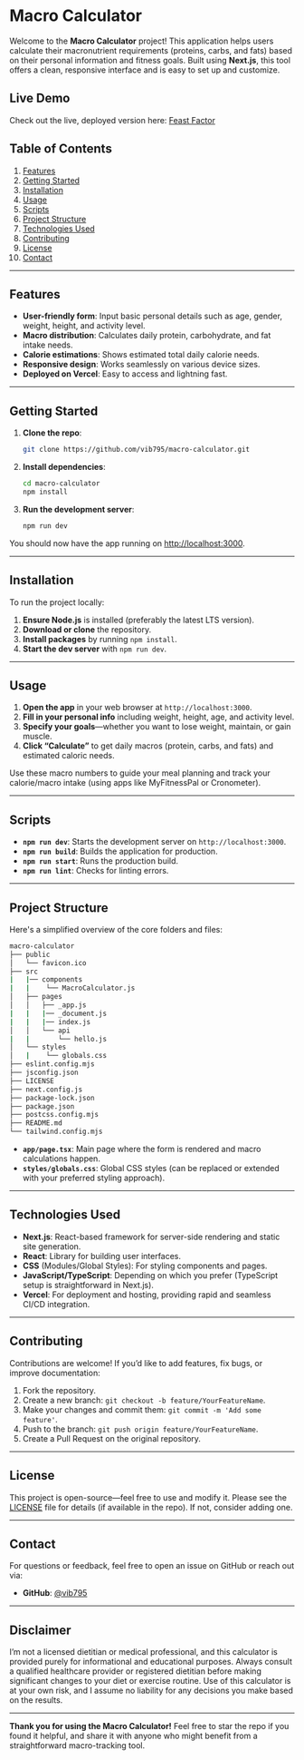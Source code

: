 # Macro Calculator

Welcome to the **Macro Calculator** project! This application helps users calculate their macronutrient requirements (proteins, carbs, and fats) based on their personal information and fitness goals. Built using **Next.js**, this tool offers a clean, responsive interface and is easy to set up and customize.

## Live Demo

Check out the live, deployed version here:
[Feast Factor](https://www.feastfactor.xyz/)

## Table of Contents
1. [Features](#features)
2. [Getting Started](#getting-started)
3. [Installation](#installation)
4. [Usage](#usage)
5. [Scripts](#scripts)
6. [Project Structure](#project-structure)
7. [Technologies Used](#technologies-used)
8. [Contributing](#contributing)
9. [License](#license)
10. [Contact](#contact)

---

## Features

- **User-friendly form**: Input basic personal details such as age, gender, weight, height, and activity level.
- **Macro distribution**: Calculates daily protein, carbohydrate, and fat intake needs.
- **Calorie estimations**: Shows estimated total daily calorie needs.
- **Responsive design**: Works seamlessly on various device sizes.
- **Deployed on Vercel**: Easy to access and lightning fast.

---

## Getting Started

1. **Clone the repo**:  
   ```bash
   git clone https://github.com/vib795/macro-calculator.git
   ```
2. **Install dependencies**:  
   ```bash
   cd macro-calculator
   npm install
   ```
3. **Run the development server**:
   ```bash
   npm run dev
   ```

You should now have the app running on [http://localhost:3000](http://localhost:3000).

---

## Installation

To run the project locally:

1. **Ensure Node.js** is installed (preferably the latest LTS version).
2. **Download or clone** the repository.
3. **Install packages** by running `npm install`.
4. **Start the dev server** with `npm run dev`.

---

## Usage

1. **Open the app** in your web browser at `http://localhost:3000`.
2. **Fill in your personal info** including weight, height, age, and activity level.
3. **Specify your goals**—whether you want to lose weight, maintain, or gain muscle.
4. **Click “Calculate”** to get daily macros (protein, carbs, and fats) and estimated caloric needs.

Use these macro numbers to guide your meal planning and track your calorie/macro intake (using apps like MyFitnessPal or Cronometer).

---

## Scripts

- **`npm run dev`**: Starts the development server on `http://localhost:3000`.
- **`npm run build`**: Builds the application for production.
- **`npm run start`**: Runs the production build.
- **`npm run lint`**: Checks for linting errors.

---

## Project Structure

Here's a simplified overview of the core folders and files:

```bash
macro-calculator
├── public
│   └── favicon.ico
├── src
|   |── components
|   |    └── MacroCalculator.js
│   ├── pages
│   │   ├── _app.js
|   |   |── _document.js
|   |   |── index.js   
│   │   └── api        
|   |       └── hello.js
│   └── styles
│   |    └── globals.css
├── eslint.config.mjs
├── jsconfig.json
├── LICENSE
├── next.config.js
├── package-lock.json
├── package.json
├── postcss.config.mjs
├── README.md
└── tailwind.config.mjs
```

- **`app/page.tsx`**: Main page where the form is rendered and macro calculations happen.
- **`styles/globals.css`**: Global CSS styles (can be replaced or extended with your preferred styling approach).

---

## Technologies Used

- **Next.js**: React-based framework for server-side rendering and static site generation.
- **React**: Library for building user interfaces.
- **CSS** (Modules/Global Styles): For styling components and pages.
- **JavaScript/TypeScript**: Depending on which you prefer (TypeScript setup is straightforward in Next.js).
- **Vercel**: For deployment and hosting, providing rapid and seamless CI/CD integration.

---

## Contributing

Contributions are welcome! If you’d like to add features, fix bugs, or improve documentation:

1. Fork the repository.
2. Create a new branch: `git checkout -b feature/YourFeatureName`.
3. Make your changes and commit them: `git commit -m 'Add some feature'`.
4. Push to the branch: `git push origin feature/YourFeatureName`.
5. Create a Pull Request on the original repository.

---

## License

This project is open-source—feel free to use and modify it. Please see the [LICENSE](LICENSE) file for details (if available in the repo). If not, consider adding one.

---

## Contact

For questions or feedback, feel free to open an issue on GitHub or reach out via:

- **GitHub**: [@vib795](https://github.com/vib795)

---

## Disclaimer
I’m not a licensed dietitian or medical professional, and this calculator is provided purely for informational and educational purposes. Always consult a qualified healthcare provider or registered dietitian before making significant changes to your diet or exercise routine. Use of this calculator is at your own risk, and I assume no liability for any decisions you make based on the results.

---


**Thank you for using the Macro Calculator!** Feel free to star the repo if you found it helpful, and share it with anyone who might benefit from a straightforward macro-tracking tool.

